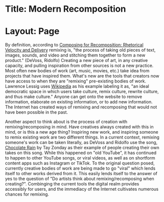 # Title: Modern Recomposition 
# Layout: Page 

By definition, according to [Composing for Recomposition: Rhetorical Velocity and Delivery](https://kairos.technorhetoric.net/13.2/topoi/ridolfo_devoss/remix.html) remixing is, "the process of taking old pieces of text, images, sounds, and video and stitching them together to form a new product." (DeVoss, Ridolfo) Creating a new piece of art, in any creative capacity, and pulling inspiration from other sources is not a new practice. Most often new bodies of work (art, music, movies, etc.) take idea from projects that have inspired them. What's new are the tools that creators now have access to when they are "remixing" pre-existing bodies of work. Lawrence Lessig uses [Wikipedia](https://www.wikipedia.org/) as his example labeling it as, "an ideal democratic space in which users take culture, remix culture, rewrite culture, and thus make culture." Anyone can get onto the website to remove information, elaborate on existing information, or to add new information. The Internet has created ways of remixing and recomposing that would not have been possible in the past. 

Another aspect to think about is the process of creation with remixing/recomposing in mind. Have creatives always created with this in mind, or is this a new age thing? Inspiring new work, and inspiring someone to remix existing work are two different things. In a current context, remixing someone's work can be taken literally, as DeVoss and Ridolfo use the song, [Chocolate Rain](https://youtu.be/EwTZ2xpQwpA?si=Qc022W5r3fAiKtEM) by Tay Zonday as their example of people creating their own takes on this song. While this happened on "old YouTube", it has continued to happen to other YouTube songs, or viral videos, as well as on shortform content apps such as Instagram or TikTok. To the original question posed, currently creative bodies of work are being made to go "viral" which lends itself to other works derived from it. This easily lends itself to the answer of yes to the question of "Do artists think about remixing/recomposing when creating?". Combinging the current tools the digital realm provides accessibly for users, and the immediacy of the Internet cultivates numerous chances for remixing. 
